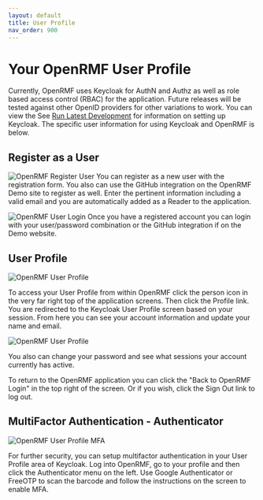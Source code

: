 ```yaml
---
layout: default
title: User Profile
nav_order: 900
---
```


# Your OpenRMF User Profile
Currently, OpenRMF uses Keycloak for AuthN and Authz as well as role based access control (RBAC) for the application. Future releases will be tested against other OpenID providers for other variations to work. You can view the 
See [Run Latest Development](./latest.md) for information on setting up Keycloak. The specific user information for using Keycloak and OpenRMF is below. 

## Register as a User

![OpenRMF Register User](./assets/register-user.png)
You can register as a new user with the registration form. You also can use the GitHub integration on the OpenRMF Demo site to register as well. Enter the pertinent information including a valid email and you are automatically added as a Reader to the application. 

![OpenRMF User Login](./assets/login-page.png)
Once you have a registered account you can login with your user/password combination or the GitHub integration if on the Demo website. 

## User Profile

![OpenRMF User Profile](./assets/view-profile.png)

To access your User Profile from within OpenRMF click the person icon in the very far right top of the application screens. Then click the Profile link. You are redirected to the Keycloak User Profile screen based on your session. From here you can see your account information and update your name and email. 

![OpenRMF User Profile](./assets/account-profile.png)

You also can change your password and see what sessions your account currently has active. 

To return to the OpenRMF application you can click the "Back to OpenRMF Login" in the top right of the screen. Or if you wish, click the Sign Out link to log out. 

## MultiFactor Authentication - Authenticator

![OpenRMF User Profile MFA](./assets/authenticator.png)

For further security, you can setup multifactor authentication in your User Profile area of Keycloak. Log into OpenRMF, go to your profile and then click the Authenticator menu on the left. Use Google Authenticator or FreeOTP to scan the barcode and follow the instructions on the screen to enable MFA. 